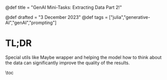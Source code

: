 @def title = "GenAI Mini-Tasks: Extracting Data Part 2!"
<!-- @def published = "3 December 2023" -->
@def drafted = "3 December 2023"
@def tags = ["julia","generative-AI","genAI","prompting"]

# TL;DR
Special utils like Maybe wrapper and helping the model how to think about the data can significantly improve the quality of the results.

\toc 

```julia

```

```plaintext
```